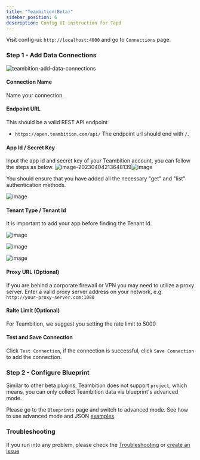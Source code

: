 ```yaml
---
title: "Teambition(Beta)"
sidebar_position: 6
description: Config UI instruction for Tapd
---
```


Visit config-ui: `http://localhost:4000` and go to `Connections` page.

### Step 1 - Add Data Connections
![teambition-add-data-connections](https://user-images.githubusercontent.com/3294100/229744282-1959dc82-9038-49a8-924d-11821fafa73a.png)

#### Connection Name
Name your connection.

#### Endpoint URL
This should be a valid REST API endpoint
   - `https://open.teambition.com/api/`
The endpoint url should end with `/`.

#### App Id / Secret Key
Input the app id and secret key of your Teambition account, you can follow the steps as below.
![image-20230404213648139](https://user-images.githubusercontent.com/3294100/229810617-fe75cf7d-5a84-4741-9016-47140b276e18.png)![image](https://user-images.githubusercontent.com/3294100/229810458-cf47806b-6307-419c-8147-a176ebafca74.png)

You should ensure that you have added all the necessary "get" and "list" authentication methods.

![image](https://user-images.githubusercontent.com/3294100/229813323-0c490e65-1ecb-4e1c-8df2-ef68cb55a4a4.png)

#### Tenant Type / Tenant Id

It is important to add your app before finding the Tenant Id.

![image](https://user-images.githubusercontent.com/3294100/229812333-188e497f-db5c-426c-ad1e-6fdb5e1e3b17.png)

![image](https://user-images.githubusercontent.com/3294100/229812594-e3c619cb-363d-491f-aeae-3e8e6912c70a.png)

![image](https://user-images.githubusercontent.com/3294100/229814145-9bdf006e-450e-4c14-98c6-a5b3fba690ea.png)

#### Proxy URL (Optional)

If you are behind a corporate firewall or VPN you may need to utilize a proxy server. Enter a valid proxy server address on your network, e.g. `http://your-proxy-server.com:1080`

#### Ralte Limit (Optional)
For Teambition, we suggest you setting the rate limit to 5000

#### Test and Save Connection
Click `Test Connection`, if the connection is successful, click `Save Connection` to add the connection.

### Step 2 - Configure Blueprint

Similar to other beta plugins, Teambition does not support `project`, which means, you can only collect Teambition data via blueprint's advanced mode.

Please go to the `Blueprints` page and switch to advanced mode. See how to use advanced mode and JSON [examples](AdvancedMode.md#11-Teambition).

### Troubleshooting

If you run into any problem, please check the [Troubleshooting](/Troubleshooting/Configuration.md) or [create an issue](https://github.com/apache/incubator-devlake/issues)
